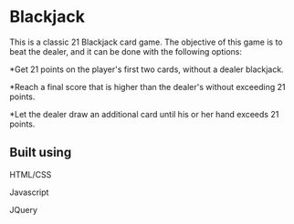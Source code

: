 # Blackjack
This is a classic 21 Blackjack card game. The objective of this game is to beat the dealer, and it can be done with the following options:

*Get 21 points on the player's first two cards, without a dealer blackjack.

*Reach a final score that is higher than the dealer's without exceeding 21 points.

*Let the dealer draw an additional card until his or her hand exceeds 21 points.


## Built using

HTML/CSS

Javascript

JQuery
